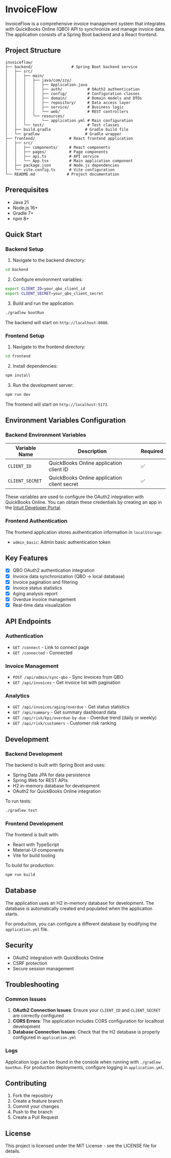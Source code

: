 # InvoiceFlow

InvoiceFlow is a comprehensive invoice management system that integrates with QuickBooks Online (QBO) API to synchronize and manage invoice data. The application consists of a Spring Boot backend and a React frontend.

## Project Structure

```
invoiceflow/
├── backend/                 # Spring Boot backend service
│   ├── src/
│   │   ├── main/
│   │   │   ├── java/com/zzy/
│   │   │   │   ├── Application.java
│   │   │   │   ├── auth/           # OAuth2 authentication
│   │   │   │   ├── config/         # Configuration classes
│   │   │   │   ├── domain/         # Domain models and DTOs
│   │   │   │   ├── repository/     # Data access layer
│   │   │   │   ├── service/        # Business logic
│   │   │   │   └── web/            # REST controllers
│   │   │   └── resources/
│   │   │       └── application.yml # Main configuration
│   │   └── test/                   # Test classes
│   ├── build.gradle               # Gradle build file
│   └── gradlew                    # Gradle wrapper
├── frontend/               # React frontend application
│   ├── src/
│   │   ├── components/     # React components
│   │   ├── pages/          # Page components
│   │   ├── api.ts          # API service
│   │   └── App.tsx         # Main application component
│   ├── package.json        # Node.js dependencies
│   └── vite.config.ts      # Vite configuration
└── README.md              # Project documentation
```


## Prerequisites

- Java 21
- Node.js 16+
- Gradle 7+
- npm 8+

## Quick Start

### Backend Setup

1. Navigate to the backend directory:
```bash
cd backend
```


2. Configure environment variables:
```bash
export CLIENT_ID=your_qbo_client_id
export CLIENT_SECRET=your_qbo_client_secret
```


3. Build and run the application:
```bash
./gradlew bootRun
```


The backend will start on `http://localhost:8080`.

### Frontend Setup

1. Navigate to the frontend directory:
```bash
cd frontend
```


2. Install dependencies:
```bash
npm install
```


3. Run the development server:
```bash
npm run dev
```


The frontend will start on `http://localhost:5173`.

## Environment Variables Configuration

### Backend Environment Variables

| Variable Name | Description | Required |
|---------------|-------------|----------|
| `CLIENT_ID` | QuickBooks Online application client ID | ✅ |
| `CLIENT_SECRET` | QuickBooks Online application client secret | ✅ |

These variables are used to configure the OAuth2 integration with QuickBooks Online. You can obtain these credentials by creating an app in the [Intuit Developer Portal](https://developer.intuit.com/).

### Frontend Authentication

The frontend application stores authentication information in `localStorage`:
- `admin_basic`: Admin basic authentication token

## Key Features

- [x] QBO OAuth2 authentication integration
- [x] Invoice data synchronization (QBO → local database)
- [x] Invoice pagination and filtering
- [x] Invoice status statistics
- [x] Aging analysis report
- [x] Overdue invoice management
- [x] Real-time data visualization

## API Endpoints

### Authentication
- `GET /connect` - Link to connect page
- `GET /connected` - Connected

### Invoice Management
- `POST /api/admin/sync-qbo` - Sync invoices from QBO
- `GET /api/invoices` - Get invoice list with pagination

### Analytics
- `GET /api/invoices/aging/overdue` - Get status statistics
- `GET /api/summary` - Get summary dashboard data
- `GET /api/risk/kpi/overdue-by-due` - Overdue trend (daily or weekly)
- `GET /api/risk/customers` - Customer risk ranking

## Development

### Backend Development

The backend is built with Spring Boot and uses:
- Spring Data JPA for data persistence
- Spring Web for REST APIs
- H2 in-memory database for development
- OAuth2 for QuickBooks Online integration

To run tests:
```bash
./gradlew test
```


### Frontend Development

The frontend is built with:
- React with TypeScript
- Material-UI components
- Vite for build tooling

To build for production:
```bash
npm run build
```


## Database

The application uses an H2 in-memory database for development. The database is automatically created and populated when the application starts.

For production, you can configure a different database by modifying the `application.yml` file.

## Security

- OAuth2 integration with QuickBooks Online
- CSRF protection
- Secure session management

## Troubleshooting

### Common Issues

1. **OAuth2 Connection Issues**: Ensure your `CLIENT_ID` and `CLIENT_SECRET` are correctly configured
2. **CORS Errors**: The application includes CORS configuration for localhost development
3. **Database Connection Issues**: Check that the H2 database is properly configured in `application.yml`

### Logs

Application logs can be found in the console when running with `./gradlew bootRun`. For production deployments, configure logging in `application.yml`.

## Contributing

1. Fork the repository
2. Create a feature branch
3. Commit your changes
4. Push to the branch
5. Create a Pull Request

## License

This project is licensed under the MIT License - see the LICENSE file for details.